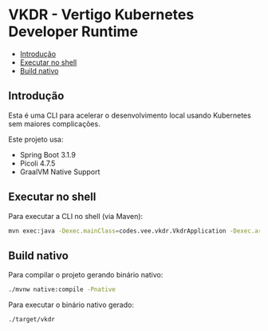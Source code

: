 # VKDR - Vertigo Kubernetes Developer Runtime <!-- omit in toc -->

- [Introdução](#introdução)
- [Executar no shell](#executar-no-shell)
- [Build nativo](#build-nativo)

## Introdução

Esta é uma CLI para acelerar o desenvolvimento local usando Kubernetes sem maiores complicações.

Este projeto usa:

- Spring Boot 3.1.9
- Picoli 4.7.5
- GraalVM Native Support

## Executar no shell

Para executar a CLI no shell (via Maven):
```sh
mvn exec:java -Dexec.mainClass=codes.vee.vkdr.VkdrApplication -Dexec.args="infra up"
```

## Build nativo

Para compilar o projeto gerando binário nativo:
```sh
./mvnw native:compile -Pnative
```

Para executar o binário nativo gerado:
```sh
./target/vkdr
```

